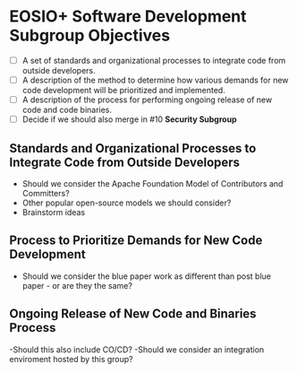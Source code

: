 # EOSIO+ Software Development Subgroup Objectives
- [ ] A set of standards and organizational processes to integrate code from outside developers.
- [ ] A description of the method to determine how various demands for new code development will be prioritized and implemented.
- [ ] A description of the process for performing ongoing release of new code and code binaries.
- [ ] Decide if we should also merge in #10 **Security Subgroup**

## Standards and Organizational Processes to Integrate Code from Outside Developers
- Should we consider the Apache Foundation Model of Contributors and Committers?
- Other popular open-source models we should consider?
- Brainstorm ideas

## Process to Prioritize Demands for New Code Development
- Should we consider the blue paper work as different than post blue paper - or are they the same?

## Ongoing Release of New Code and Binaries Process
-Should this also include CO/CD?
-Should we consider an integration enviroment hosted by this group?
